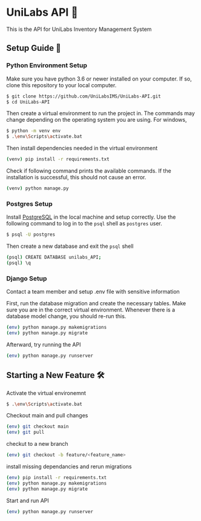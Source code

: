 # UniLabs API :test_tube:

This is the API for UniLabs Inventory Management System


## Setup Guide :raised_hands:

### Python Environment Setup 

Make sure you have python 3.6 or newer installed on your computer. If so, clone this repository to your local computer.

```bash
$ git clone https://github.com/UniLabsIMS/UniLabs-API.git
$ cd UniLabs-API
```

Then create a virtual environment to run the project in. The commands may change depending on the operating system you are using. For windows,

```bash
$ python -m venv env
$ .\env\Scripts\activate.bat
```

Then install dependencies needed in the virtual environment

```bash
(venv) pip install -r requirements.txt 
```

Check if following command prints the available commands. If the installation is successful, this should not cause an error.

```bash
(venv) python manage.py
```

### Postgres Setup

Install [PostgreSQL](https://www.postgresql.org/) in the local machine and setup correctly. Use the following command to log in to the `psql` shell as `postgres` user.

```bash
$ psql -U postgres
```
Then create a new database and exit the `psql` shell

```bash
(psql) CREATE DATABASE unilabs_API;
(psql) \q
```
### Django Setup

Contact a team member and setup .env file with sensitive information

First, run the database migration and create the necessary tables. Make sure you are in the correct virtual environment. Whenever there is a database model change, you should re-run this.

```bash
(env) python manage.py makemigrations
(env) python manage.py migrate
```

Afterward, try running the API

```bash
(env) python manage.py runserver
```

## Starting a New Feature :hammer_and_wrench:

Activate the virtual environemnt

```bash
$ .\env\Scripts\activate.bat
```

Checkout main and pull changes

```bash
(env) git checkout main
(env) git pull
```

checkut to a new branch
```bash
(env) git checkout -b feature/<feature_name>
```

install missing dependancies and rerun migrations

```bash
(env) pip install -r requirements.txt
(env) python manage.py makemigrations
(env) python manage.py migrate
```
Start and run API

```bash
(env) python manage.py runserver
```


